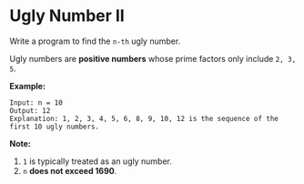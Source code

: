 # Ugly Number II

Write a program to find the `n-th` ugly number.

Ugly numbers are __positive numbers__ whose prime factors only include `2, 3, 5`.

__Example:__

```pseudo
Input: n = 10
Output: 12
Explanation: 1, 2, 3, 4, 5, 6, 8, 9, 10, 12 is the sequence of the first 10 ugly numbers.
```

__Note:__

1. `1` is typically treated as an ugly number.
2. `n` __does not exceed 1690__.